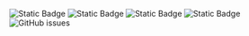![Static Badge](https://img.shields.io/badge/blacklists-60-000000) ![Static Badge](https://img.shields.io/badge/blacklisted-2841608-cc0000) ![Static Badge](https://img.shields.io/badge/whitelisted-2245-00CC00) ![Static Badge](https://img.shields.io/badge/streaming_blacklist-28107-000000) ![GitHub issues](https://img.shields.io/github/issues/fabriziosalmi/blacklists)

